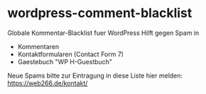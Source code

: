 # wordpress-comment-blacklist
Globale Kommentar-Blacklist fuer WordPress
Hilft gegen Spam in
- Kommentaren
- Kontaktformularen (Contact Form 7)
- Gaestebuch "WP H-Guestbuch"

Neue Spams bitte zur Eintragung in diese Liste hier melden:
https://web266.de/kontakt/
